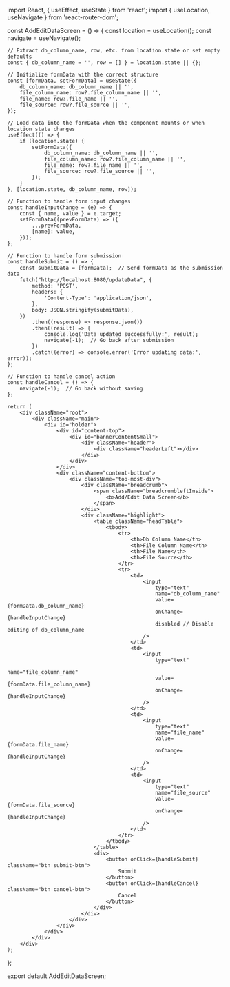 import React, { useEffect, useState } from 'react';
import { useLocation, useNavigate } from 'react-router-dom';

const AddEditDataScreen = () => {
    const location = useLocation();
    const navigate = useNavigate();

    // Extract db_column_name, row, etc. from location.state or set empty defaults
    const { db_column_name = '', row = [] } = location.state || {};

    // Initialize formData with the correct structure
    const [formData, setFormData] = useState({
        db_column_name: db_column_name || '',
        file_column_name: row?.file_column_name || '',
        file_name: row?.file_name || '',
        file_source: row?.file_source || '',
    });

    // Load data into the formData when the component mounts or when location state changes
    useEffect(() => {
        if (location.state) {
            setFormData({
                db_column_name: db_column_name || '',
                file_column_name: row?.file_column_name || '',
                file_name: row?.file_name || '',
                file_source: row?.file_source || '',
            });
        }
    }, [location.state, db_column_name, row]);

    // Function to handle form input changes
    const handleInputChange = (e) => {
        const { name, value } = e.target;
        setFormData((prevFormData) => ({
            ...prevFormData,
            [name]: value,
        }));
    };

    // Function to handle form submission
    const handleSubmit = () => {
        const submitData = [formData];  // Send formData as the submission data
        fetch("http://localhost:8080/updateData", {
            method: 'POST',
            headers: {
                'Content-Type': 'application/json',
            },
            body: JSON.stringify(submitData),
        })
            .then((response) => response.json())
            .then((result) => {
                console.log('Data updated successfully:', result);
                navigate(-1);  // Go back after submission
            })
            .catch((error) => console.error('Error updating data:', error));
    };

    // Function to handle cancel action
    const handleCancel = () => {
        navigate(-1);  // Go back without saving
    };

    return (
        <div className="root">
            <div className="main">
                <div id="holder">
                    <div id="content-top">
                        <div id="bannerContentSmall">
                            <div className="header">
                                <div className="headerLeft"></div>
                            </div>
                        </div>
                    </div>
                    <div className="content-bottom">
                        <div className="top-most-div">
                            <div className="breadcrumb">
                                <span className="breadcrumbleftInside">
                                    <b>Add/Edit Data Screen</b>
                                </span>
                            </div>
                            <div className="highlight">
                                <table className="headTable">
                                    <tbody>
                                        <tr>
                                            <th>Db Column Name</th>
                                            <th>File Column Name</th>
                                            <th>File Name</th>
                                            <th>File Source</th>
                                        </tr>
                                        <tr>
                                            <td>
                                                <input
                                                    type="text"
                                                    name="db_column_name"
                                                    value={formData.db_column_name}
                                                    onChange={handleInputChange}
                                                    disabled // Disable editing of db_column_name
                                                />
                                            </td>
                                            <td>
                                                <input
                                                    type="text"
                                                    name="file_column_name"
                                                    value={formData.file_column_name}
                                                    onChange={handleInputChange}
                                                />
                                            </td>
                                            <td>
                                                <input
                                                    type="text"
                                                    name="file_name"
                                                    value={formData.file_name}
                                                    onChange={handleInputChange}
                                                />
                                            </td>
                                            <td>
                                                <input
                                                    type="text"
                                                    name="file_source"
                                                    value={formData.file_source}
                                                    onChange={handleInputChange}
                                                />
                                            </td>
                                        </tr>
                                    </tbody>
                                </table>
                                <div>
                                    <button onClick={handleSubmit} className="btn submit-btn">
                                        Submit
                                    </button>
                                    <button onClick={handleCancel} className="btn cancel-btn">
                                        Cancel
                                    </button>
                                </div>
                            </div>
                        </div>
                    </div>
                </div>
            </div>
        </div>
    );
};

export default AddEditDataScreen;
